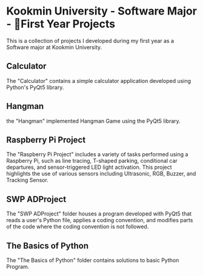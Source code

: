 # Kookmin University - Software Major - First Year Projects

This is a collection of projects I developed during my first year as a Software major at Kookmin University.

## Calculator
The "Calculator" contains a simple calculator application developed using Python's PyQt5 library.

## Hangman
the "Hangman" implemented Hangman Game using the PyQt5 library.

## Raspberry Pi Project
The "Raspberry Pi Project" includes a variety of tasks performed using a Raspberry Pi, such as line tracing, T-shaped parking, conditional car departures, and sensor-triggered LED light activation. This project highlights the use of various sensors including Ultrasonic, RGB, Buzzer, and Tracking Sensor.

## SWP ADProject
The "SWP ADProject" folder houses a program developed with PyQt5 that reads a user's Python file, applies a coding convention, and modifies parts of the code where the coding convention is not followed.

## The Basics of Python
The "The Basics of Python" folder contains solutions to basic Python Program.
